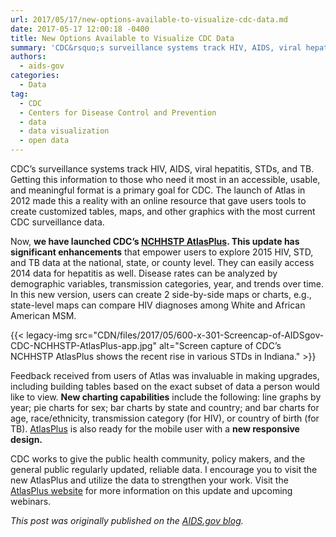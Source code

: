 ```yaml
---
url: 2017/05/17/new-options-available-to-visualize-cdc-data.md
date: 2017-05-17 12:00:18 -0400
title: New Options Available to Visualize CDC Data
summary: 'CDC&rsquo;s surveillance systems track HIV, AIDS, viral hepatitis, STDs, and TB. Getting this information to those who need it most in an accessible, usable, and meaningful format is a primary goal for CDC. The launch of Atlas in 2012 made this a reality with an online resource that gave users tools to create customized tables,'
authors:
  - aids-gov
categories:
  - Data
tag:
  - CDC
  - Centers for Disease Control and Prevention
  - data
  - data visualization
  - open data
---
```


CDC’s surveillance systems track HIV, AIDS, viral hepatitis, STDs, and TB. Getting this information to those who need it most in an accessible, usable, and meaningful format is a primary goal for CDC. The launch of Atlas in 2012 made this a reality with an online resource that gave users tools to create customized tables, maps, and other graphics with the most current CDC surveillance data.

Now, **we have launched CDC’s [NCHHSTP AtlasPlus](https://www.cdc.gov/nchhstp/atlas/index.htm). This update has significant enhancements** that empower users to explore 2015 HIV, STD, and TB data at the national, state, or county level. They can easily access 2014 data for hepatitis as well. Disease rates can be analyzed by demographic variables, transmission categories, year, and trends over time. In this new version, users can create 2 side-by-side maps or charts, e.g., state-level maps can compare HIV diagnoses among White and African American MSM.

{{< legacy-img src="CDN/files/2017/05/600-x-301-Screencap-of-AIDSgov-CDC-NCHHSTP-AtlasPlus-app.jpg" alt="Screen capture of CDC’s NCHHSTP AtlasPlus shows the recent rise in various STDs in Indiana." >}}

Feedback received from users of Atlas was invaluable in making upgrades, including building tables based on the exact subset of data a person would like to view. **New charting capabilities** include the following: line graphs by year; pie charts for sex; bar charts by state and country; and bar charts for age, race/ethnicity, transmission category (for HIV), or country of birth (for TB). [AtlasPlus](https://www.cdc.gov/nchhstp/atlas/index.htm) is also ready for the mobile user with a **new responsive design.**

CDC works to give the public health community, policy makers, and the general public regularly updated, reliable data. I encourage you to visit the new AtlasPlus and utilize the data to strengthen your work. Visit the [AtlasPlus website](https://www.cdc.gov/nchhstp/atlas/index.htm) for more information on this update and upcoming webinars.

_This post was originally published on the [AIDS.gov blog](https://blog.aids.gov/)._